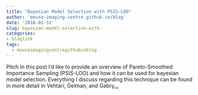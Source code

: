 ```yaml
---
title: "Bayesian Model Selection with PSIS-LOO"
author: 'mouse-imaging-centre.github.io/blog'
date: '2018-01-31'
slug: bayesian-model-selection-with-
categories:
- bloglink
tags:
  - mouseimagingcentregithubioblog
---
```


Pitch In this post I’d like to provide an overview of Pareto-Smoothed Importance Sampling (PSIS-LOO) and how it can be used for bayesian model selection. Everything I discuss regarding this technique can be found in more detail in Vehtari, Gelman, and Gabry[... <i class="fas fa-external-link-alt"></i>](https://mouse-imaging-centre.github.io/blog/blog/post/2018-01-31_loo-intro/)

